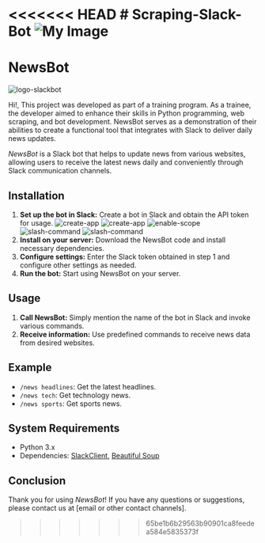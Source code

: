 <<<<<<< HEAD
﻿# Scraping-Slack-Bot
![My Image](images/create-app.png)
=======
# NewsBot

![logo-slackbot](images/slack_bot_logo-removebg-preview.png)

Hi!, This project was developed as part of a training program. As a trainee, the developer aimed to enhance their skills in Python programming, web scraping, and bot development. NewsBot serves as a demonstration of their abilities to create a functional tool that integrates with Slack to deliver daily news updates.

*NewsBot* is a Slack bot that helps to update news from various websites, allowing users to receive the latest news daily and conveniently through Slack communication channels.

## Installation

1. **Set up the bot in Slack:** Create a bot in Slack and obtain the API token for usage.
![create-app](images/create-app.png)
![create-app](images/create-app2.png)
![enable-scope](images/scope.png)
![slash-command](images/slash-command.png)
![slash-command](images/example-slash.png)
3. **Install on your server:** Download the NewsBot code and install necessary dependencies.
4. **Configure settings:** Enter the Slack token obtained in step 1 and configure other settings as needed.
5. **Run the bot:** Start using NewsBot on your server.

## Usage

1. **Call NewsBot:** Simply mention the name of the bot in Slack and invoke various commands.
2. **Receive information:** Use predefined commands to receive news data from desired websites.

## Example

- `/news headlines`: Get the latest headlines.
- `/news tech`: Get technology news.
- `/news sports`: Get sports news.

## System Requirements

- Python 3.x
- Dependencies: [SlackClient](https://github.com/slackapi/python-slackclient), [Beautiful Soup](https://www.crummy.com/software/BeautifulSoup/bs4/doc/)

## Conclusion

Thank you for using *NewsBot*! If you have any questions or suggestions, please contact us at [email or other contact channels].
>>>>>>> 65be1b6b29563b90901ca8feedea584e5835373f
